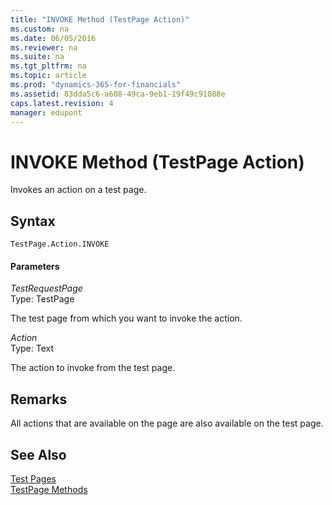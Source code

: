 ```yaml
---
title: "INVOKE Method (TestPage Action)"
ms.custom: na
ms.date: 06/05/2016
ms.reviewer: na
ms.suite: na
ms.tgt_pltfrm: na
ms.topic: article
ms.prod: "dynamics-365-for-financials"
ms.assetid: 83dda5c6-a608-49ca-9eb1-19f49c91088e
caps.latest.revision: 4
manager: edupont
---
```

# INVOKE Method (TestPage Action)
Invokes an action on a test page.  
  
## Syntax  
  
```  
TestPage.Action.INVOKE  
```  
  
#### Parameters  
 *TestRequestPage*  
 Type: TestPage  
  
 The test page from which you want to invoke the action.  
  
 *Action*  
 Type: Text  
  
 The action to invoke from the test page.  
  
## Remarks  
 All actions that are available on the page are also available on the test page.  
  
## See Also  
 [Test Pages](Test-Pages.md)   
 [TestPage Methods](devenv-TestPage-Methods.md)